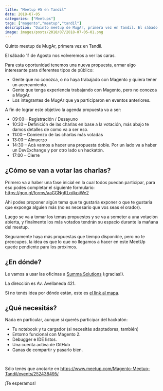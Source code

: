 ```yaml
---
title: "Meetup #5 en Tandil"
date: 2018-07-05
categories: ["Meetups"]
tags: ["magento","meetup","tandil"]
description: "Quinto meetup de MugAr, primera vez en Tandil. El sábado 11 de Agosto nos volveremos a ver las caras."
image: images/posts/2018/07/2018-07-05-01.png
---
```


Quinto meetup de MugAr, primera vez en Tandil.

El sábado 11 de Agosto nos volveremos a ver las caras.

Para esta oportunidad tenemos una nueva propuesta, armar algo interesante para diferentes tipos de público:

* Gente que no conozca, o no haya trabajado con Magento y quiera tener un acercamiento.
* Gente que tenga experiencia trabajando con Magento, pero no conozca a MugAr.
* Los integrantes de MugAr que ya participaron en eventos anteriores.

A fin de lograr este objetivo la agenda propuesta va a ser:

* 09:00 – Registración / Desayuno
* 10:30 – Definición de las charlas en base a la votación, más abajo te damos detalles de como va a ser eso.
* 11:00 – Comienzo de las charlas más votadas
* 13:00 – Almuerzo
* 14:30 – Acá vamos a hacer una propuesta doble. Por un lado va a haber un DevExchange y por otro lado un hackatón.
* 17:00 – Cierre

## ¿Cómo se van a votar las charlas?

Primero va a haber una fase inicial en la cual todos puedan participar, para eso podes completar el siguiente formulario: https://goo.gl/forms/aaGGNgKLqjlkpiWe2

Ahi podes proponer algún tema que te gustaría exponer o que te gustaría que exponga alguien más (no es necesario que vos seas el orador).

Luego se va a tomar los temas propuestos y se va a someter a una votación abierta, y finalmente los más votados tendrán su espacio durante la mañana del meetup.

Seguramente haya más propuestas que tiempo disponible, pero no te preocupes, la idea es que lo que no llegamos a hacer en este MeetUp quede pendiente para los próximos.

## ¿En dónde?

Le vamos a usar las oficinas a [Summa Solutions](http://www.summasolutions.net/) (¡gracias!).

La dirección es Av. Avellaneda 421.

Si no tenés idea por dónde están, este es [el link al mapa](https://www.google.com/maps/place/Av.+Avellaneda+421,+Tandil,+Buenos+Aires/@-37.3346043,-59.1366996,17z/data=!3m1!4b1!4m5!3m4!1s0x95911fbc462b9283:0xeeef8d6ab7a1e1d9!8m2!3d-37.3346043!4d-59.1345109).

## ¿Qué necesitás?

Nada en particular, aunque si querés participar del hackatón:

* Tu notebook y tu cargador (si necesitás adaptadores, también)
* Entorno funcional con Magento 2.
* Debugger e IDE listos.
* Una cuenta activa de GitHub
* Ganas de compartir y pasarlo bien.

&nbsp;

Sólo tenés que anotarte en https://www.meetup.com/Magento-Meetup-Tandil/events/252438495/

¡Te esperamos!